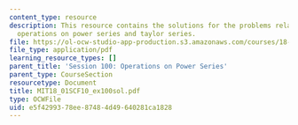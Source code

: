 ```yaml
---
content_type: resource
description: This resource contains the solutions for the problems related to the
  operations on power series and taylor series.
file: https://ol-ocw-studio-app-production.s3.amazonaws.com/courses/18-01sc-single-variable-calculus-fall-2010/e5f4299378ee87484d49640281ca1828_MIT18_01SCF10_ex100sol.pdf
file_type: application/pdf
learning_resource_types: []
parent_title: 'Session 100: Operations on Power Series'
parent_type: CourseSection
resourcetype: Document
title: MIT18_01SCF10_ex100sol.pdf
type: OCWFile
uid: e5f42993-78ee-8748-4d49-640281ca1828
---
```

